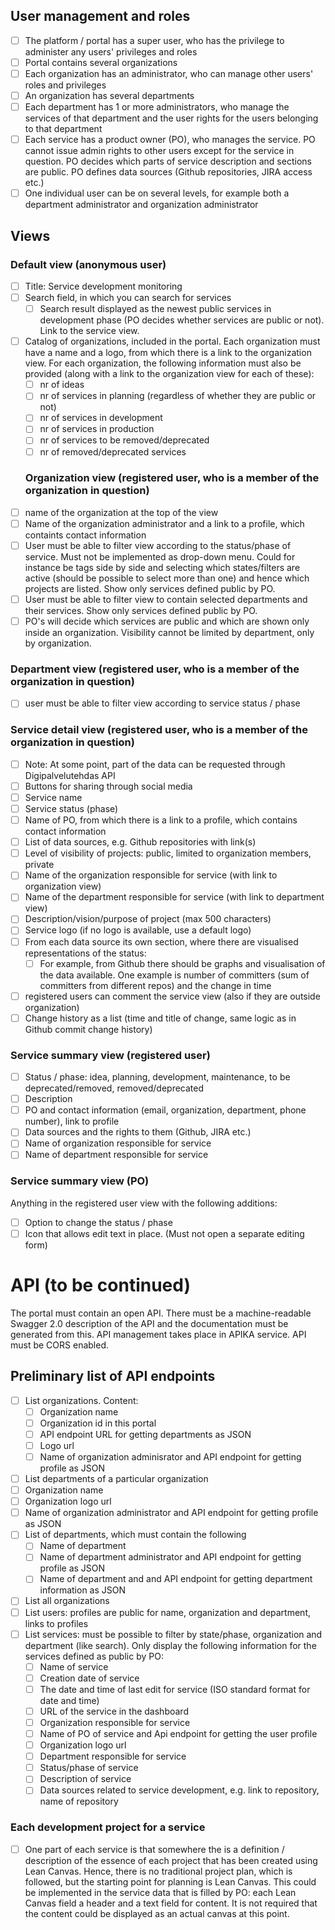 User management and roles
---
* [ ] The platform / portal has a super user, who has the privilege to administer any users' privileges and roles
* [ ] Portal contains several organizations
* [ ] Each organization has an administrator, who can manage other users' roles and privileges
* [ ] An organization has several departments
* [ ] Each department has 1 or more administrators, who manage the services of that department and the user 
rights for the users belonging to that department
* [ ] Each service has a product owner (PO), who manages the service. PO cannot issue admin rights to other 
users except for the service in question. PO decides which parts of service description and sections are public.
PO defines data sources (Github repositories, JIRA access etc.)
* [ ] One individual user can be on several levels, for example both a department administrator and organization administrator

Views
---

### Default view (anonymous user)
* [ ] Title: Service development monitoring
* [ ] Search field, in which you can search for services
  * [ ] Search result displayed as the newest public services in development phase (PO decides whether services are public or not).
  Link to the service view.
* [ ] Catalog of organizations, included in the portal. Each organization must have a name and a logo, from which there is a link 
to the organization view. For each organization, the following information must also be provided (along with a link to the 
organization view for each of these):
  * [ ] nr of ideas
  * [ ] nr of services in planning (regardless of whether they are public or not)
  * [ ] nr of services in development
  * [ ] nr of services in production
  * [ ] nr of services to be removed/deprecated
  * [ ] nr of removed/deprecated services
  
  ### Organization view (registered user, who is a member of the organization in question)
* [ ] name of the organization at the top of the view
* [ ] Name of the organization administrator and a link to a profile, which containts contact information
* [ ] User must be able to filter view according to the status/phase of service. Must not be implemented as drop-down menu. Could for instance be tags side by side and selecting which states/filters are active (should be possible to select more than one) and hence which projects are listed. Show only services defined public by PO.
* [ ] User must be able to filter view to contain selected departments and their services. Show only services defined public by PO.
* [ ] PO's will decide which services are public and which are shown only inside an organization. Visibility cannot be limited by department, only by organization.

### Department view (registered user, who is a member of the organization in question)
* [ ] user must be able to filter view according to service status / phase

### Service detail view (registered user, who is a member of the organization in question)
* [ ] Note: At some point, part of the data can be requested through Digipalvelutehdas API
* [ ] Buttons for sharing through social media
* [ ] Service name
* [ ] Service status (phase)
* [ ] Name of PO, from which there is a link to a profile, which contains contact information
* [ ] List of data sources, e.g. Github repositories with link(s)
* [ ] Level of visibility of projects: public, limited to organization members, private
* [ ] Name of the organization responsible for service (with link to organization view)
* [ ] Name of the department responsible for service (with link to department view)
* [ ] Description/vision/purpose of project (max 500 characters)
* [ ] Service logo (if no logo is available, use a default logo)
* [ ] From each data source its own section, where there are visualised representations of the status:
  * [ ] For example, from Github there should be graphs and visualisation of the data available. One example is number of
  committers (sum of committers from different repos) and the change in time
* [ ] registered users can comment the service view (also if they are outside organization)
* [ ] Change history as a list (time and title of change, same logic as in Github commit change history)

### Service summary view (registered user)
* [ ] Status / phase: idea, planning, development, maintenance, to be deprecated/removed, removed/deprecated
* [ ] Description
* [ ] PO and contact information (email, organization, department, phone number), link to profile
* [ ] Data sources and the rights to them (Github, JIRA etc.)
* [ ] Name of organization responsible for service
* [ ] Name of department responsible for service

### Service summary view (PO)
Anything in the registered user view with the following additions:
* [ ] Option to change the status / phase
* [ ] Icon that allows edit text in place. (Must not open a separate editing form)

# API (to be continued)
The portal must contain an open API. There must be a machine-readable Swagger 2.0 description of the API and the documentation must be generated from this. API management takes place in APIKA service. API must be CORS enabled.

## Preliminary list of API endpoints
* [ ] List organizations. Content:
  * [ ] Organization name
  * [ ] Organization id in this portal
  * [ ] API endpoint URL for getting departments as JSON
  * [ ] Logo url
  * [ ] Name of organization adminisrator and API endpoint for getting profile as JSON
* [ ]  List departments of a particular organization
  * [ ] Organization name
  * [ ] Organization logo url
  * [ ] Name of organization administrator and API endpoint for getting profile as JSON
  * [ ] List of departments, which must contain the following
    * [ ] Name of department
    * [ ] Name of department administrator and API endpoint for getting profile as JSON
    * [ ] Name of department and  and API endpoint for getting department information as JSON
* [ ] List all organizations
* [ ] List users: profiles are public for name, organization and department, links to profiles
* [ ] List services: must be possible to filter by state/phase, organization and department (like search). Only display the following information for the services defined as public by PO:
  * [ ] Name of service
  * [ ] Creation date of service
  * [ ] The date and time of last edit for service (ISO standard format for date and time)
  * [ ] URL of the service in the dashboard
  * [ ] Organization responsible for service
  * [ ] Name of PO of service and Api endpoint for getting the user profile
  * [ ] Organization logo url
  * [ ] Department responsible for service
  * [ ] Status/phase of service
  * [ ] Description of service
  * [ ] Data sources related to service development, e.g. link to repository, name of repository

### Each development project for a service
* [ ] One part of each service is that somewhere the is a definition / description of the essence of each project that has been created using Lean Canvas. Hence, there is no traditional project plan, which is followed, but the starting point for planning is Lean Canvas. This could be implemented in the service data that is filled by PO: each Lean Canvas field a header and a text field for content. It is not required that the content could be displayed as an actual canvas at this point.
